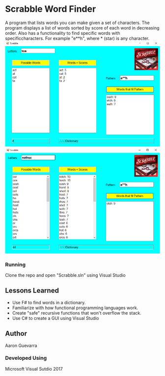 # Scrabble Word Finder
A program that lists words you can make given a set of characters. The program displays a list of words sorted by score of 
each word in decreasing order. Also has a functionality to find specific words with specificcharacters. For example "e**h", 
where * (star) is any character.
![alt text](https://github.com/guevarr2/SampleProjects/blob/master/images/Scrabble001.PNG)
![alt text](https://github.com/guevarr2/SampleProjects/blob/master/images/Scrabble002.PNG)
### Running
Clone the repo and open "Scrabble.sln" using Visual Studio
## Lessons Learned
- Use F# to find words in a dictionary. 
- Familiarize with how functional programming languages work.
- Create "safe" recursive functions that won't overflow the stack. 
- Use C# to create a GUI using Visual Studio
## Author
Aaron Guevarra
### Developed Using
Microsoft Visual Sutdio 2017
